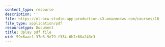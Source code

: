 ```yaml
---
content_type: resource
description: ''
file: https://ol-ocw-studio-app-production.s3.amazonaws.com/courses/18-01sc-single-variable-calculus-fall-2010/59c6aac137e69d79f3346b7c68a248c3_U3ebQ5Z4Jt8.pdf
file_type: application/pdf
resourcetype: Document
title: 3play pdf file
uid: 59c6aac1-37e6-9d79-f334-6b7c68a248c3
---
```


